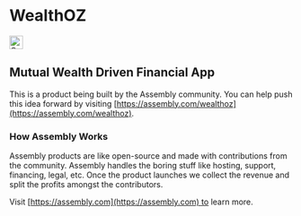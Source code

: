# WealthOZ

<a href="https://assembly.com/wealthoz/bounties?utm_campaign=assemblage&utm_source=wealthoz&utm_medium=repo_badge"><img src="https://asm-badger.herokuapp.com/wealthoz/badges/tasks.svg" height="24px" alt="Open Tasks" /></a>

## Mutual Wealth Driven Financial App

This is a product being built by the Assembly community. You can help push this idea forward by visiting [https://assembly.com/wealthoz](https://assembly.com/wealthoz).

### How Assembly Works

Assembly products are like open-source and made with contributions from the community. Assembly handles the boring stuff like hosting, support, financing, legal, etc. Once the product launches we collect the revenue and split the profits amongst the contributors.

Visit [https://assembly.com](https://assembly.com) to learn more.
